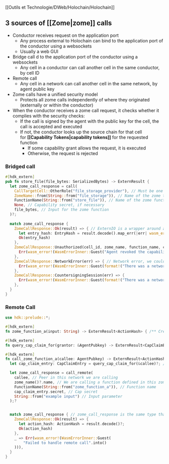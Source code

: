 [[Outils et Technologie/DWeb/Holochain/Holochain]]

## 3 sources of [[Zome|zome]] calls
-   Conductor receives request on the application port 
    -   Any process external to Holochain can bind to the application port of the conductor using a websockets
    -   Usually a web GUI
-   Bridge call d to the application port of the conductor using a websockets
    -   Any cell in a conductor can call another cell in the same conductor, by cell ID
-   Remote call 
    -   Any cell in a network can call another cell in the same network, by agent public key
- Zome calls have a unified security model 
    -   Protects all zome calls independently of where they originated (externally or within the conductor)
-   When the conductor receives a zome call request, it checks whether it complies with the security checks: 
    -   If the call is signed by the agent with the public key for the cell, the call is accepted and executed
    -   If not, the conductor looks up the source chain for that cell for **[[Capability Tokens|capability tokens]]** for the requested function
        -   If some capability grant allows the request, it is executed
        -   Otherwise, the request is rejected


### Bridged call
``` rust
#[hdk_extern]
pub fn store_file(file_bytes: SerializedBytes) -> ExternResult {
  let zome_call_response = call(
    CallTargetCell::OtherRole("file_storage_provider"), // Must be one of the roles specified in the happ manifest
    ZomeName::from(String::from("file_storage")), // Name of the zome to call
    FunctionName(String::from("store_file")), // Name of the zome function to call
    None, // Capability secret, if necessary
    file_bytes, // Input for the zome function
  )?;
    
  match zome_call_response {
    ZomeCallResponse::Ok(result) => { // ExternIO is a wrapper around a byte array
      let entry_hash: EntryHash = result.decode().map_err(|err| wasm_error!(err.into()))?; // Deserialize byte array
      Ok(entry_hash)
    },
    ZomeCallResponse::Unauthorized(cell_id, zome_name, function_name, callee) => { // Callee deleted the capability grant
      Err(wasm_error!(WasmErrorInner::Guest("Agent revoked the capability".into())))
    },
    ZomeCallResponse::NetworkError(err) => { // Network error, we could try again
      Err(wasm_error!(WasmErrorInner::Guest(format!("There was a network error: {:?}", err)))
    },
    ZomeCallResponse::CountersigningSession(err) => { 
      Err(wasm_error!(WasmErrorInner::Guest(format!("There was a network error: {:?}", err))))
    },
  }
}
```

### Remote Call
``` rust
use hdk::prelude::*;

#[hdk_extern]
fn zome_function_a(input: String) -> ExternResult<ActionHash> { /** Create, create links, get, query... */ }

#[hdk_extern]
fn query_cap_claim_for(grantor: &AgentPubkey) -> ExternResult<CapClaimEntry>  { /** query and find */ } 

#[hdk_extern]
fn call_zome_function_a(callee: AgentPubkey) -> ExternResult<ActionHash> { // Call "callee"'s "zome_function_a" and return its result 
  let cap_claim_entry: CapClaimEntry = query_cap_claim_for(&callee)?; // Assummes the claim was committed in the past

  let zome_call_response = call_remote(
    callee, // Peer in this network we are calling
    zome_name()?.name, // We are calling a function defined in this zome 
    FunctionName(String::from("zome_function_a")), // Function name
    cap_claim_entry.secret, // Cap secret
    String::from("example input") // Input parameter
  );?


  match zome_call_response { // zome_call_response is the same type than in the bridged call response
    ZomeCallResponse::Ok(result) => {
      let action_hash: ActionHash = result.decode()?;
      Ok(action_hash)
    },
    _ => Err(wasm_error!(WasmErrorInner::Guest(
        "Failed to handle remote call".into()
    ))),
  }
}
```
